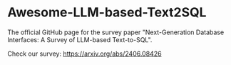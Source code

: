 # Awesome-LLM-based-Text2SQL
 The official GitHub page for the survey paper "Next-Generation Database Interfaces: A Survey of LLM-based Text-to-SQL". 

Check our survey: https://arxiv.org/abs/2406.08426
